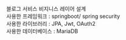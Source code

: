 블로그 서비스 비지니스 레이어 설계</br>
사용한 프레임워크 : springboot/ spring security</br>
사용한 라이브러리 : JPA, Jwt, OAuth2</br>
사용한 데이터베이스 : MariaDB</br>

